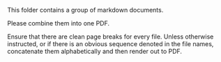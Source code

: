 This folder contains a group of markdown documents.

Please combine them into one PDF.

Ensure that there are clean page breaks for every file. Unless otherwise instructed, or if there is an obvious sequence denoted in the file names, concatenate them alphabetically and then render out to PDF.